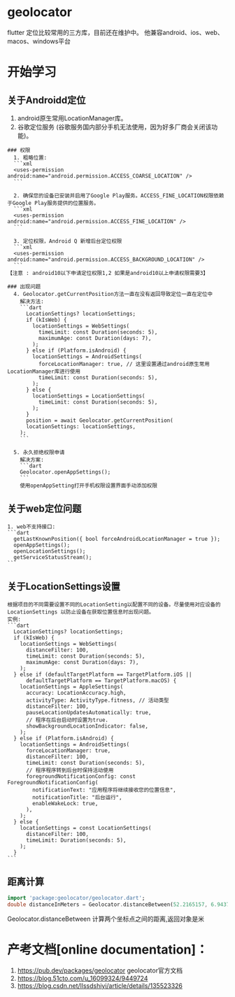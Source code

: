 # geolocator

flutter 定位比较常用的三方库，目前还在维护中。
他兼容android、ios、web、macos、windows平台

# 开始学习
  ## 关于Androidd定位
  
  1. android原生常用LocationManager库。
  2. 谷歌定位服务 (谷歌服务国内部分手机无法使用，因为好多厂商会关闭该功能)。
  
    ### 权限
      1. 粗略位置:
      ```xml
      <uses-permission android:name="android.permission.ACCESS_COARSE_LOCATION" />
      ```
      
      2. 确保您的设备已安装并启用了Google Play服务。ACCESS_FINE_LOCATION权限依赖于Google Play服务提供的位置服务。
      ```xml
      <uses-permission android:name="android.permission.ACCESS_FINE_LOCATION" />
      ```

      3. 定位权限，Android Q 新增后台定位权限
      ```xml
      <uses-permission android:name="android.permission.ACCESS_BACKGROUND_LOCATION" />
      ```
    【注意 : android10以下申请定位权限1,2 如果是android10以上申请权限需要3】

    ### 出现问题
      4. Geolocator.getCurrentPosition方法一直在没有返回导致定位一直在定位中
        解决方法:
        ```dart
          LocationSettings? locationSettings;
          if (kIsWeb) {
            locationSettings = WebSettings(
              timeLimit: const Duration(seconds: 5),
              maximumAge: const Duration(days: 7),
            );
          } else if (Platform.isAndroid) {
            locationSettings = AndroidSettings(
              forceLocationManager: true, // 这里设置通过android原生常用LocationManager库进行使用
              timeLimit: const Duration(seconds: 5),
            );
          } else {
            locationSettings = LocationSettings(
              timeLimit: const Duration(seconds: 5),
            );
          }
          position = await Geolocator.getCurrentPosition(
          locationSettings: locationSettings,
        );
        ```

      5. 永久拒绝权限申请
        解决方案:
        ```dart
        Geolocator.openAppSettings();
        ```
        使用openAppSetting打开手机权限设置界面手动添加权限

  ## 关于web定位问题
    1. web不支持接口:
    ```dart
      getLastKnownPosition({ bool forceAndroidLocationManager = true });
      openAppSettings();
      openLocationSettings();
      getServiceStatusStream();
    ```
  ## 关于LocationSettings设置
    根据项目的不同需要设置不同的LocationSetting以配置不同的设备。尽量使用对应设备的 LocationSettings 以防止设备在获取位置信息时出现问题。
    实例:
    ```dart
      LocationSettings? locationSettings;
      if (kIsWeb) {
        locationSettings = WebSettings(
          distanceFilter: 100,
          timeLimit: const Duration(seconds: 5),
          maximumAge: const Duration(days: 7),
        );
      } else if (defaultTargetPlatform == TargetPlatform.iOS ||
          defaultTargetPlatform == TargetPlatform.macOS) {
        locationSettings = AppleSettings(
          accuracy: LocationAccuracy.high,
          activityType: ActivityType.fitness, // 活动类型
          distanceFilter: 100,
          pauseLocationUpdatesAutomatically: true,
          // 程序在后台启动时设置为true.
          showBackgroundLocationIndicator: false,
        );
      } else if (Platform.isAndroid) {
        locationSettings = AndroidSettings(
          forceLocationManager: true,
          distanceFilter: 100,
          timeLimit: const Duration(seconds: 5),
          // 程序程序转到后台时保持活动使用
          foregroundNotificationConfig: const ForegroundNotificationConfig(
            notificationText: "应用程序将继续接收您的位置信息",
            notificationTitle: "后台运行",
            enableWakeLock: true,
          ),
        );
      } else {
        locationSettings = const LocationSettings(
          distanceFilter: 100,
          timeLimit: Duration(seconds: 5),
        );
      }
    ```
  ## 距离计算
  ```dart
  import 'package:geolocator/geolocator.dart';
  double distanceInMeters = Geolocator.distanceBetween(52.2165157, 6.9437819, 52.3546274, 4.8285838);
  ```
  Geolocator.distanceBetween 计算两个坐标点之间的距离,返回对象是米
  

# 产考文档[online documentation]：
1. https://pub.dev/packages/geolocator  geolocator官方文档
2. https://blog.51cto.com/u_16099324/9449724
3. https://blog.csdn.net/llssdshiyi/article/details/135523326
